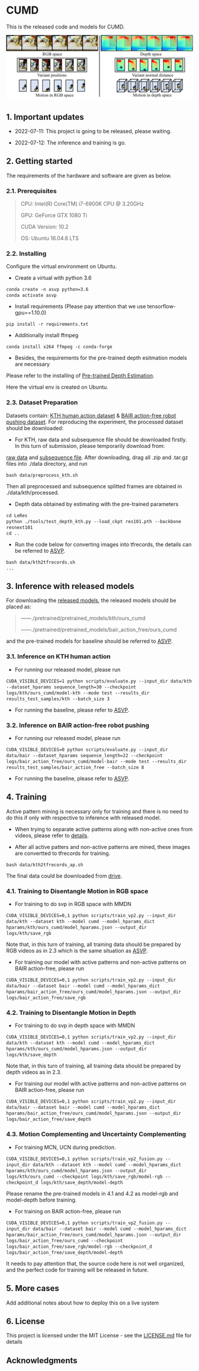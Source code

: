 # CUMD

This is the released code and models for CUMD.

![image](https://github.com/tolearnmuch/CUMD/blob/main/figs/Figure%201_9.png)

## 1. Important updates

* 2022-07-11: This project is going to be released, please waiting.

* 2022-07-12: The inference and training is go.

## 2. Getting started

The requirements of the hardware and software are given as below.

### 2.1. Prerequisites

> CPU: Intel(R) Core(TM) i7-6900K CPU @ 3.20GHz
>
> GPU: GeForce GTX 1080 Ti
> 
> CUDA Version: 10.2
> 
> OS: Ubuntu 16.04.6 LTS

### 2.2. Installing

Configure the virtual environment on Ubuntu.

* Create a virtual with python 3.6

```
conda create -n asvp python=3.6
conda activate asvp
```

* Install requirements (Please pay attention that we use tensorflow-gpu==1.10.0)

```
pip install -r requirements.txt
```

* Additionally install ffmpeg

```
conda install x264 ffmpeg -c conda-forge
```

* Besides, the requirements for the pre-trained depth esitmation models are necessary 

Please refer to the installing of [Pre-trained Depth Estimation](https://github.com/aim-uofa/AdelaiDepth/tree/main/LeReS).

Here the virtual env is created on Ubuntu.

### 2.3. Dataset Preparation

Datasets contain: [KTH human action dataset](https://www.csc.kth.se/cvap/actions/) & [BAIR action-free robot pushing dataset](https://sites.google.com/view/sna-visual-mpc/). For reproducing the experiment, the processed dataset should be downloaded:

* For KTH, raw data and subsequence file should be downloaded firstly. In this turn of submission, please temporarily download from:

[raw data](https://mega.nz/folder/JREhlAKB#U26ufSZcVSiw0EOOlW6pMw) and [subsequence file](https://mega.nz/folder/EVMiRJhB#Gboh1r5PmbqGv97db2974w). After downloading, drag all .zip and .tar.gz files into ./data directory, and run

```
bash data/preprocess_kth.sh
```

Then all preprocessed and subsequence splitted frames are obtained in ./data/kth/processed.

* Depth data obtained by estimating with the pre-trained parameters

```
cd LeRes
python ./tools/test_depth_kth.py --load_ckpt res101.pth --backbone resnext101
cd ..
```

* Run the code below for converting images into tfrecords, the details can be referred to [ASVP](https://github.com/tolearnmuch/ASVP).

```
bash data/kth2tfrecords.sh 
...
```

## 3. Inference with released models

For downloading the [released models](https://mega.nz/folder/pFsBiDwa#3k4qgxMbHidNmEQfTBkqGw), the released models should be placed as:

>——./pretrained/pretrained_models/kth/ours_cumd
>
>——./pretrained/pretrained_models/bair_action_free/ours_cumd

and the pre-trained models for baseline should be referred to [ASVP](https://github.com/tolearnmuch/ASVP).

### 3.1. Inference on KTH human action

* For running our released model, please run

```
CUDA_VISIBLE_DEVICES=1 python scripts/evaluate.py --input_dir data/kth --dataset_hparams sequence_length=30 --checkpoint logs/kth/ours_cumd/model-kth --mode test --results_dir results_test_samples/kth --batch_size 3
```

* For running the baseline, please refer to [ASVP](https://github.com/tolearnmuch/ASVP).

### 3.2. Inference on BAIR action-free robot pushing

* For running our released model, please run

```
CUDA_VISIBLE_DEVICES=0 python scripts/evaluate.py --input_dir data/bair --dataset_hparams sequence_length=22 --checkpoint logs/bair_action_free/ours_cumd/model-bair --mode test --results_dir results_test_samples/bair_action_free --batch_size 8
```

* For running the baseline, please refer to [ASVP](https://github.com/tolearnmuch/ASVP).

## 4. Training

Active pattern mining is necessary only for training and there is no need to do this if only with respective to inference with released model.

* When trying to separate active patterns along with non-active ones from videos, please refer to [details](https://github.com/Anonymous-Submission-ID/Anonymous-Submission/tree/main/separating_active_patterns/).

* After all active patters and non-active patterns are mined, these images are convertted to tfrecords for training.

```
bash data/kth2tfrecords_ap.sh
```

The final data could be downloaded from [drive](https://mega.nz/folder/VVlUiZII#kqCMjIRfCoS4IoOuMjTXZg/).

### 4.1. Training to Disentangle Motion in RGB space

* For training to do svp in RGB space with MMDN

```
CUDA_VISIBLE_DEVICES=0,1 python scripts/train_vp2.py --input_dir data/kth --dataset kth --model cumd --model_hparams_dict hparams/kth/ours_cumd/model_hparams.json --output_dir logs/kth/save_rgb
```

Note that, in this turn of training, all training data should be prepared by RGB videos as in 2.3 which is the same situation as [ASVP](https://github.com/tolearnmuch/ASVP).

* For training our model with active patterns and non-active patterns on BAIR action-free, please run

```
CUDA_VISIBLE_DEVICES=0,1 python scripts/train_vp2.py --input_dir data/bair --dataset bair --model cumd --model_hparams_dict hparams/bair_action_free/ours_cumd/model_hparams.json --output_dir logs/bair_action_free/save_rgb
```

### 4.2. Training to Disentangle Motion in Depth

* For training to do svp in depth space with MMDN

```
CUDA_VISIBLE_DEVICES=0,1 python scripts/train_vp2.py --input_dir data/kth --dataset kth --model cumd --model_hparams_dict hparams/kth/ours_cumd/model_hparams.json --output_dir logs/kth/save_depth
```

Note that, in this turn of training, all training data should be prepared by depth videos as in 2.3.

* For training our model with active patterns and non-active patterns on BAIR action-free, please run

```
CUDA_VISIBLE_DEVICES=0,1 python scripts/train_vp2.py --input_dir data/bair --dataset bair --model cumd --model_hparams_dict hparams/bair_action_free/ours_cumd/model_hparams.json --output_dir logs/bair_action_free/save_depth
```

### 4.3. Motion Complementing and Uncertainty Complementing

* For training MCN, UCN during prediction.

```
CUDA_VISIBLE_DEVICES=0,1 python scripts/train_vp2_fusion.py --input_dir data/kth --dataset kth --model cumd --model_hparams_dict hparams/kth/ours_cumd/model_hparams.json --output_dir logs/kth/ours_cumd --checkpoint logs/kth/save_rgb/model-rgb --checkpoint_d logs/kth/save_depth/model-depth
```

Please rename the pre-trained models in 4.1 and 4.2 as model-rgb and model-depth before training.

* For training on BAIR action-free, please run

```
CUDA_VISIBLE_DEVICES=0,1 python scripts/train_vp2_fusion.py --input_dir data/bair --dataset bair --model cumd --model_hparams_dict hparams/bair_action_free/ours_cumd/model_hparams.json --output_dir logs/bair_action_free/ours_cumd --checkpoint logs/bair_action_free/save_rgb/model-rgb --checkpoint_d logs/bair_action_free/save_depth/model-depth
```

It needs to pay attention that, the source code here is not well organized, and the perfect code for training will be released in future.

## 5. More cases

Add additional notes about how to deploy this on a live system

## 6. License

This project is licensed under the MIT License - see the [LICENSE.md](LICENSE.md) file for details

## Acknowledgments



